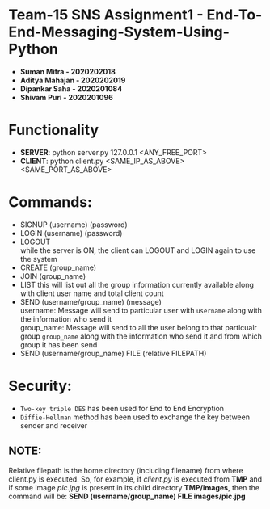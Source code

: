 # Team-15 SNS Assignment1 - End-To-End-Messaging-System-Using-Python
- **Suman Mitra - 2020202018**
- **Aditya Mahajan - 2020202019**
- **Dipankar Saha - 2020201084**
- **Shivam Puri - 2020201096**

# Functionality

- **SERVER**: python server.py 127.0.0.1 <ANY_FREE_PORT>
- **CLIENT**: python client.py <SAME_IP_AS_ABOVE> <SAME_PORT_AS_ABOVE>
  
# Commands:
- SIGNUP (username) (password)  
- LOGIN (username) (password) 
- LOGOUT  
 while the server is ON, the client can LOGOUT and LOGIN again to use the system
- CREATE (group_name)
- JOIN (group_name)
- LIST 
this will list out all the group information currently available along with client user name and total client count
- SEND (username/group_name) (message)  
username: Message will send to particular user with `username` along with the information who send it   
group_name: Message will send to all the user belong to that particualr group `group_name` along with the information who send it and from which group it has been send 
- SEND (username/group_name) FILE (relative FILEPATH) 

# Security:
 - `Two-key triple DES` has been used for End to End Encryption
 - `Diffie-Hellman` method has been used to exchange the key between sender and receiver

## NOTE: 
Relative filepath is the home directory (including filename) from where client.py is executed. So, for example, if *client.py* is executed from **TMP** and  if some image *pic.jpg* is present in its child directory **TMP/images**, then the command will be: **SEND (username/group_name) FILE images/pic.jpg**
